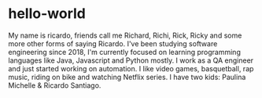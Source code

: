 # hello-world
My name is ricardo, friends call me Richard, Richi, Rick, Ricky and some more other forms of saying Ricardo.
I've been studying software engineering since 2018, I'm currently focused on learning programming languages like Java, Javascript and Python mostly.
I work as a QA engineer and just started working on automation.
I like video games, basquetball, rap music, riding on bike and watching Netflix series.
I have two kids: Paulina Michelle & Ricardo Santiago.
